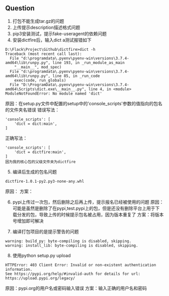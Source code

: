 ## Question

1. 打包不能生成tar.gz的问题
2. 上传提示description描述格式问题
3. pip3安装测试，提示fake-useragent的依赖问题
4. 安装dictfire后，输入dict a测试报错如下
```
D:\Flack\Project\Github\dictfire>dict -h
Traceback (most recent call last):
  File "d:\programdata\.pyenv\pyenv-win\versions\3.7.4-amd64\lib\runpy.py", line 193, in _run_module_as_main
    "__main__", mod_spec)
  File "d:\programdata\.pyenv\pyenv-win\versions\3.7.4-amd64\lib\runpy.py", line 85, in _run_code
    exec(code, run_globals)
  File "D:\ProgramData\.pyenv\pyenv-win\versions\3.7.4-amd64\Scripts\dict.exe\__main__.py", line 4, in <module>
ModuleNotFoundError: No module named 'dict'
```
原因：在setup.py文件中配置的setup中的'console_scripts'参数的值指向的包名的文件夹名错误
错误写法：
```
'console_scripts': [
    'dict = dict:main',
]
```
正确写法：
```
'console_scripts': [
    'dict = dictfire:main',
]
因为我的核心包的父级文件夹为dictfire
```

5. 编译后生成的包名问题
``` 
dictfire-1.0.1-py2.py3-none-any.whl
```
原因：
方案：

6. pypi上传过一次包，然后删除之后再上传，提示报名已经被使用的问题
原因：可能是虽然是删除了在pypi,test.pypi上的包，但是还没有删除平台上用于下载分发的包，导致上传的时候提示包名被占用，因为版本重复了
方案：将版本号增加即可解决

7. 编译打包项目的是提示警告的问题
```
warning: build_py: byte-compiling is disabled, skipping.
warning: install_lib: byte-compiling is disabled, skipping.
```

8. 使用python setup.py upload
```
HTTPError: 403 Client Error: Invalid or non-existent authentication information. 
See https://pypi.org/help/#invalid-auth for details for url: https://upload.pypi.org/legacy/
```
原因：pypi.org的用户名或密码输入错误
方案：输入正确的用户名和密码
